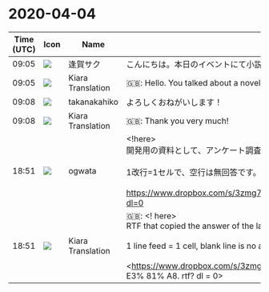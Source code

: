 # 2020-04-04

|Time (UTC)|Icon|Name|Message|
|---|---|---|---|
|09:05|![](https://secure.gravatar.com/avatar/fdb866265ed3f356f8d969c3c75d7c3a.jpg?s=72&d=https%3A%2F%2Fa.slack-edge.com%2Fdf10d%2Fimg%2Favatars%2Fava_0004-72.png)|逢賀サク|こんにちは。本日のイベントにて小説同人誌向けのお話をされていたので実際に小説同人誌を制作しているユーザーとして関われるかな？と思い参加させて頂きました。技術に関しては全くわからないのですがよろしくお願いします。|
|09:05|![](https://avatars.slack-edge.com/2019-08-21/732685848020_f3f20736795184660348_72.png)|Kiara Translation|🇬🇧: Hello. You talked about a novel doujinshi at today's event, so will you be involved as a user who actually creates a novel doujinshi? I thought and participated. I have no idea about technology, but thank you.|
|09:08|![](https://secure.gravatar.com/avatar/0479057e04d0dbef40692b5f171f60e4.jpg?s=72&d=https%3A%2F%2Fa.slack-edge.com%2Fdf10d%2Fimg%2Favatars%2Fava_0015-72.png)|takanakahiko|よろしくおねがいします！|
|09:08|![](https://avatars.slack-edge.com/2019-08-21/732685848020_f3f20736795184660348_72.png)|Kiara Translation|🇬🇧: Thank you very much!|
|18:51|![](https://avatars.slack-edge.com/2019-11-22/845042642576_070441337abaca9fb7b3_72.png)|ogwata|<!here><br>開発用の資料として、アンケート調査の最後の質問「あなたが執筆したり、制作したりする上で感じている不満や、不便に思っていることがあれば、ぜひ教えてください」の回答結果を、列ごとコピペしたRTFファイルを共有しておきます。<br><br>1改行=1セルで、空行は無回答です。キーワードを赤く着色してあります（Wordは多過ぎて着色せず）。<br><br><https://www.dropbox.com/s/3zmg7t6ofmp513z/%E4%B8%8D%E6%BA%80%E3%82%84%E3%80%81%E4%B8%8D%E4%BE%BF%E3%81%AB%E6%80%9D%E3%81%A3%E3%81%A6%E3%81%84%E3%82%8B%E3%81%93%E3%81%A8.rtf?dl=0>|
|18:51|![](https://avatars.slack-edge.com/2019-08-21/732685848020_f3f20736795184660348_72.png)|Kiara Translation|🇬🇧: &lt;! here&gt;<br>RTF that copied the answer of the last question of the questionnaire survey, "Please let us know if you have any dissatisfaction or inconvenience you feel when writing or creating" Share the file.<br><br>1 line feed = 1 cell, blank line is no answer. Keywords are colored red.<br><br><https://www.dropbox.com/s/3zmg7t6ofmp513z/%E4%B8%8D%E6%BA%80%E3%82%84%E3%80%81%E4%B8%8D%E4%BE% BF% E3% 81% AB% E6% 80% 9D% E3% 81% A3% E3% 81% A6% E3% 81% 84% E3% 82% 8B% E3% 81% 93% E3% 81% A8. rtf? dl = 0>|

